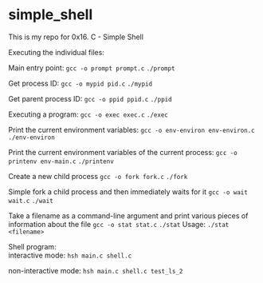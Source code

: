 # simple_shell
This is my repo for 0x16. C - Simple Shell

Executing the individual files: <br/>

Main entry point:
`gcc -o prompt prompt.c`
`./prompt`

Get process ID:
`gcc -o mypid pid.c`
`./mypid`

Get parent process ID:
`gcc -o ppid ppid.c`
`./ppid`

Executing a program:
`gcc -o exec exec.c`
`./exec`

Print the current environment variables:
`gcc -o env-environ env-environ.c`
`./env-environ`

Print the current environment variables of the current process:
`gcc -o printenv env-main.c`
`./printenv`

Create a new child process
`gcc -o fork fork.c`
`./fork`

Simple fork a child process and then immediately waits for it
`gcc -o wait wait.c`
`./wait`

Take a filename as a command-line argument and print various pieces of information about the file
`gcc -o stat stat.c`
`./stat`
Usage:
`./stat <filename>`


Shell program: <br />
interactive mode:
`hsh main.c shell.c`

non-interactive mode:
`hsh main.c shell.c test_ls_2`